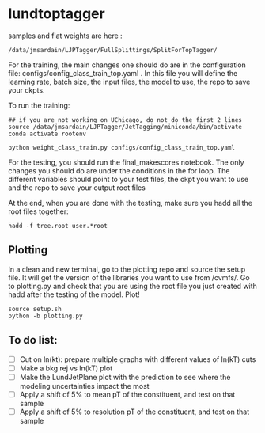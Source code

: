 # lundtoptagger

samples and flat weights are here : 
```
/data/jmsardain/LJPTagger/FullSplittings/SplitForTopTagger/ 
```

For the training, the main changes one should do are in the configuration file: configs/config_class_train_top.yaml .
In this file you will define the learning rate, batch size, the input files, the model to use, the repo to save your ckpts. 

To run the training: 
```
## if you are not working on UChicago, do not do the first 2 lines
source /data/jmsardain/LJPTagger/JetTagging/miniconda/bin/activate
conda activate rootenv

python weight_class_train.py configs/config_class_train_top.yaml
```

For the testing, you should run the final_makescores notebook. The only changes you should do are under the conditions in the for loop. The different variables should point to your test files, the ckpt you want to use and the repo to save your output root files 

At the end, when you are done with the testing, make sure you hadd all the root files together: 
```
hadd -f tree.root user.*root
```

## Plotting

In a clean and new terminal, go to the plotting repo and source the setup file. 
It will get the version of the libraries you want to use from /cvmfs/. 
Go to plotting.py and check that you are using the root file you just created with hadd after the testing of the model. 
Plot! 
```
source setup.sh
python -b plotting.py 
```

## To do list: 
- [ ] Cut on ln(kt): prepare multiple graphs with different values of ln(kT) cuts 
- [ ] Make a bkg rej vs ln(kT) plot
- [ ] Make the LundJetPlane plot with the prediction to see where the modeling uncertainties impact the most
- [ ] Apply a shift of 5% to mean pT of the constituent, and test on that sample
- [ ] Apply a shift of 5% to resolution pT of the constituent, and test on that sample

